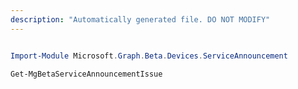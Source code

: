 ```yaml
---
description: "Automatically generated file. DO NOT MODIFY"
---
```


```powershell

Import-Module Microsoft.Graph.Beta.Devices.ServiceAnnouncement

Get-MgBetaServiceAnnouncementIssue

```